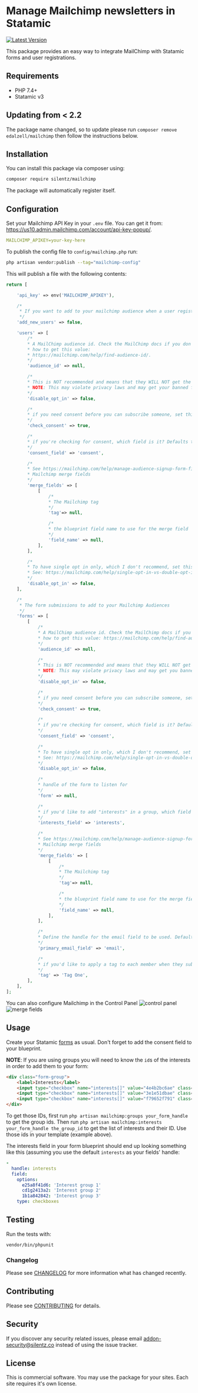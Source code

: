 # Manage Mailchimp newsletters in Statamic
[![Latest Version](https://img.shields.io/github/release/silentzco/statamic-mailchimp.svg?style=flat-square)](https://github.com/silentzco/statamic-mailchimp/releases)

This package provides an easy way to integrate MailChimp with Statamic forms and user registrations.

## Requirements

* PHP 7.4+
* Statamic v3

## Updating from < 2.2

The package name changed, so to update please run `composer remove edalzell/mailchimp` then follow the instructions below.

## Installation

You can install this package via composer using:

```bash
composer require silentz/mailchimp
```

The package will automatically register itself.

## Configuration

Set your Mailchimp API Key in your `.env` file. You can get it from: https://us10.admin.mailchimp.com/account/api-key-popup/.

```yaml
MAILCHIMP_APIKEY=your-key-here
```

To publish the config file to `config/mailchimp.php` run:

```bash
php artisan vendor:publish --tag="mailchimp-config"
```

This will publish a file with the following contents:
```php
return [

    'api_key' => env('MAILCHIMP_APIKEY'),

    /*
     * If you want to add to your mailchimp audience when a user registers, set this to `true`
     */
    'add_new_users' => false,

    'users' => [
        /*
        * A MailChimp audience id. Check the MailChimp docs if you don't know
        * how to get this value:
        * https://mailchimp.com/help/find-audience-id/.
        */
        'audience_id' => null,

        /*
        * This is NOT recommended and means that they WILL NOT get the opt in email.
        * NOTE: This may violate privacy laws and may get your banned from Mailchimp
        */
        'disable_opt_in' => false,

        /*
        * if you need consent before you can subscribe someone, set this to `true`
        */
        'check_consent' => true,

        /*
        * if you're checking for consent, which field is it? Defaults to `'consent'`
        */
        'consent_field' => 'consent',

        /*
        * See https://mailchimp.com/help/manage-audience-signup-form-fields/ for details on
        * Mailchimp merge fields
        */
        'merge_fields' => [
            [
                /*
                * The Mailchimp tag
                */
                'tag'=> null,

                /*
                * the blueprint field name to use for the merge field
                */
                'field_name' => null,
            ],
        ],

        /*
        * To have single opt in only, which I don't recommend, set this to `true`.
        * See: https://mailchimp.com/help/single-opt-in-vs-double-opt-in/ for details
        */
        'disable_opt_in' => false,
    ],

    /*
     * The form submissions to add to your Mailchimp Audiences
     */
    'forms' => [
        [
            /*
            * A MailChimp audience id. Check the MailChimp docs if you don't know
            * how to get this value: https://mailchimp.com/help/find-audience-id/.
            */
            'audience_id' => null,

            /*
            * This is NOT recommended and means that they WILL NOT get the opt in email.
            * NOTE: This may violate privacy laws and may get you banned from Mailchimp
            */
            'disable_opt_in' => false,

            /*
            * if you need consent before you can subscribe someone, set this to `true`
            */
            'check_consent' => true,

            /*
            * if you're checking for consent, which field is it? Defaults to `'consent'`
            */
            'consent_field' => 'consent',

            /*
            * To have single opt in only, which I don't recommend, set this to `true`.
            * See: https://mailchimp.com/help/single-opt-in-vs-double-opt-in/ for details
            */
            'disable_opt_in' => false,

            /*
            * handle of the form to listen for
            */
            'form' => null,

            /*
            * if you'd like to add "interests" in a group, which field is collecting those ids? Defaults to 'interests'
            */
            'interests_field' => 'interests',

            /*
            * See https://mailchimp.com/help/manage-audience-signup-form-fields/ for details on
            * Mailchimp merge fields
            */
            'merge_fields' => [
                [
                    /*
                    * The Mailchimp tag
                    */
                    'tag'=> null,

                    /*
                    * the blueprint field name to use for the merge field
                    */
                    'field_name' => null,
                ],
            ],

            /*
            * Define the handle for the email field to be used. Defaults to 'email'.
            */
            'primary_email_field' => 'email',

            /*
            * if you'd like to apply a tag to each member when they submit a particular form
            */
            'tag' => 'Tag One',
        ],
    ],
];


```

You can also configure Mailchimp in the Control Panel
![control panel](https://raw.githubusercontent.com/silentzco/statamic-mailchimp/main/images/config.png)
![merge fields](https://raw.githubusercontent.com/silentzco/statamic-mailchimp/main/images/merge-fields.png)

## Usage

Create your Statamic [forms](https://statamic.dev/forms#content) as usual. Don't forget to add the consent field to your blueprint.

**NOTE**: If you are using groups you will need to know the `id`s of the interests in order to add them to your form:

``` html
<div class="form-group">
    <label>Interests</label>
    <input type="checkbox" name="interests[]" value="4e4b2bc6ae" class="form-control"/>
    <input type="checkbox" name="interests[]" value="3e1e51dbae" class="form-control"/>
    <input type="checkbox" name="interests[]" value="f79652f791" class="form-control"/>
</div>
```

To get those IDs, first run `php artisan mailchimp:groups your_form_handle` to get the group ids. Then run `php artisan mailchimp:interests your_form_handle the_group_id` to get the list of interests and their ID. Use those ids in your template (example above).

The interests field in your form blueprint should end up looking something like this (assuming you use the default `interests` as your fields' handle:

``` yaml
-
  handle: interests
  field:
    options:
      e25a8f41d6: 'Interest group 1'
      cd1g2413a2: 'Interest group 2'
      1b1a842842: 'Interest group 3'
    type: checkboxes
```

## Testing

Run the tests with:
```bash
vendor/bin/phpunit
```

### Changelog

Please see [CHANGELOG](CHANGELOG.md) for more information what has changed recently.

## Contributing

Please see [CONTRIBUTING](CONTRIBUTING.md) for details.

## Security

If you discover any security related issues, please email [addon-security@silentz.co](mailto:addon-security@silentz.co) instead of using the issue tracker.

## License

This is commercial software. You may use the package for your sites. Each site requires it's own license.
